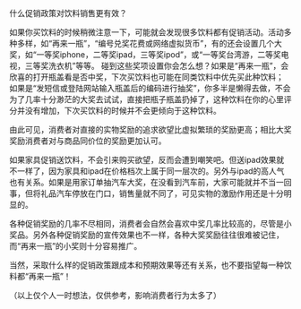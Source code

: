 <!---
markmeta_author: wongoo
markmeta_date: 2012-06-12 02:13:26+00:00
slug: better-policy-for-sale
markmeta_title: 什么促销政策对饮料销售更有效？
wordpress_id: 287
markmeta_categories: Inspiration
markmeta_tags: 促销,灵感,饮料
-->

什么促销政策对饮料销售更有效？

如果你买饮料的时候稍微注意一下，可能就会发现很多饮料都有促销活动。活动多种多样，如“再来一瓶”，“编号兑奖花费或网络虚拟货币”，有的还会设置几个大奖，如“一等奖iphone，二等奖ipad，三等奖ipod”，或“一等奖台湾游，二等奖电视，三等奖洗衣机”等等。
碰到这些奖项设置你会怎么想？如果是“再来一瓶”，会欣喜的打开瓶盖看是否中奖，下次买饮料也可能在同类饮料中优先买此种饮料； 如果是“发短信或登陆网站输入瓶盖后的编码进行抽奖”，你多半是懒得去做，不会为了几率十分渺茫的大奖去试试，直接把瓶子瓶盖扔掉了，这种饮料在你的心里评分并没有增加，下次买饮料的时候并不会更倾向于这种饮料。

由此可见，消费者对直接的实物奖励的追求欲望比虚拟繁琐的奖励更高；相比大奖奖励消费者对与商品同价位的奖励更加认可。

如果家具促销送饮料，不会引来购买欲望，反而会遭到嘲笑吧。但送ipad效果就不一样了，因为家具和ipad在价格档次上属于同一层次的。另外与ipad的高人气也有关系。如果是用家订单抽汽车大奖，在没看到汽车前，大家可能就并不当一回事，但将礼品汽车停放在门口，销售量就不同了，可见实物的激励作用还是十分明显的。

各种促销奖励的几率不尽相同，消费者会自然会喜欢中奖几率比较高的，尽管是小奖品。另外各种促销奖励的宣传效果也不一样，各种大奖奖励往往很难被记住，而“再来一瓶”的小奖则十分容易推广。

当然，采取什么样的促销政策跟成本和预期效果等还有关系，也不要指望每一种饮料都“再来一瓶”！

（以上仅个人一时想法，仅供参考，影响消费者行为太多了）
